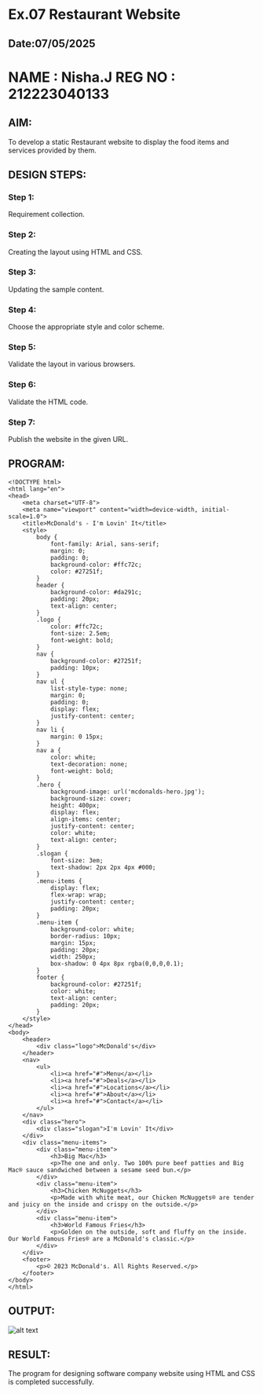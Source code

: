 # Ex.07 Restaurant Website
## Date:07/05/2025
# NAME : Nisha.J REG NO : 212223040133

## AIM:
To develop a static Restaurant website to display the food items and services provided by them.

## DESIGN STEPS:

### Step 1:
Requirement collection.

### Step 2:
Creating the layout using HTML and CSS.

### Step 3:
Updating the sample content.

### Step 4:
Choose the appropriate style and color scheme.

### Step 5:
Validate the layout in various browsers.

### Step 6:
Validate the HTML code.

### Step 7:
Publish the website in the given URL.

## PROGRAM:
```
<!DOCTYPE html>
<html lang="en">
<head>
    <meta charset="UTF-8">
    <meta name="viewport" content="width=device-width, initial-scale=1.0">
    <title>McDonald's - I'm Lovin' It</title>
    <style>
        body {
            font-family: Arial, sans-serif;
            margin: 0;
            padding: 0;
            background-color: #ffc72c;
            color: #27251f;
        }
        header {
            background-color: #da291c;
            padding: 20px;
            text-align: center;
        }
        .logo {
            color: #ffc72c;
            font-size: 2.5em;
            font-weight: bold;
        }
        nav {
            background-color: #27251f;
            padding: 10px;
        }
        nav ul {
            list-style-type: none;
            margin: 0;
            padding: 0;
            display: flex;
            justify-content: center;
        }
        nav li {
            margin: 0 15px;
        }
        nav a {
            color: white;
            text-decoration: none;
            font-weight: bold;
        }
        .hero {
            background-image: url('mcdonalds-hero.jpg');
            background-size: cover;
            height: 400px;
            display: flex;
            align-items: center;
            justify-content: center;
            color: white;
            text-align: center;
        }
        .slogan {
            font-size: 3em;
            text-shadow: 2px 2px 4px #000;
        }
        .menu-items {
            display: flex;
            flex-wrap: wrap;
            justify-content: center;
            padding: 20px;
        }
        .menu-item {
            background-color: white;
            border-radius: 10px;
            margin: 15px;
            padding: 20px;
            width: 250px;
            box-shadow: 0 4px 8px rgba(0,0,0,0.1);
        }
        footer {
            background-color: #27251f;
            color: white;
            text-align: center;
            padding: 20px;
        }
    </style>
</head>
<body>
    <header>
        <div class="logo">McDonald's</div>
    </header>
    <nav>
        <ul>
            <li><a href="#">Menu</a></li>
            <li><a href="#">Deals</a></li>
            <li><a href="#">Locations</a></li>
            <li><a href="#">About</a></li>
            <li><a href="#">Contact</a></li>
        </ul>
    </nav>
    <div class="hero">
        <div class="slogan">I'm Lovin' It</div>
    </div>
    <div class="menu-items">
        <div class="menu-item">
            <h3>Big Mac</h3>
            <p>The one and only. Two 100% pure beef patties and Big Mac® sauce sandwiched between a sesame seed bun.</p>
        </div>
        <div class="menu-item">
            <h3>Chicken McNuggets</h3>
            <p>Made with white meat, our Chicken McNuggets® are tender and juicy on the inside and crispy on the outside.</p>
        </div>
        <div class="menu-item">
            <h3>World Famous Fries</h3>
            <p>Golden on the outside, soft and fluffy on the inside. Our World Famous Fries® are a McDonald's classic.</p>
        </div>
    </div>
    <footer>
        <p>© 2023 McDonald's. All Rights Reserved.</p>
    </footer>
</body>
</html>
```
## OUTPUT:

![alt text](image.png)

## RESULT:
The program for designing software company website using HTML and CSS is completed successfully.
